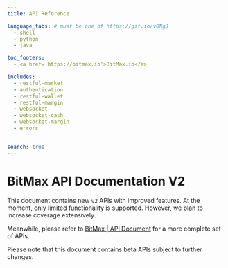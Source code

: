 ```yaml
---
title: API Reference

language_tabs: # must be one of https://git.io/vQNgJ
  - shell
  - python
  - java

toc_footers:
  - <a href='https://bitmax.io'>BitMax.io</a>

includes:
  - restful-market
  - authentication
  - restful-wallet
  - restful-margin
  - websocket
  - websocket-cash
  - websocket-margin
  - errors


search: true
---
```


# BitMax API Documentation V2

This document contains new `v2` APIs with improved features. At the moment, only limited functionality is supported. However, we plan
to increase coverage extensively. 

Meanwhile, please refer to [BitMax | API Document](https://github.com/bitmax-exchange/api-doc) for a more complete set of APIs. 

<aside class="warning">Please note that this document contains beta APIs subject to further changes.</aside>
